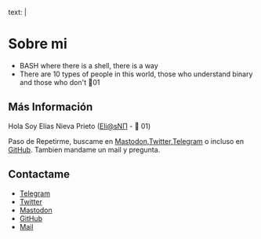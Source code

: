 text: |
 

 # Sobre mi
 
 + BASH where there is a shell, there is a way
 + There are 10 types of people in this world, those who understand binary and those who don't 🐧01

 ## Más Información

 Hola Soy Elías Nieva Prieto ([Eli@sNП](https://github.com/EliasNP) - 🐧 01)
 
 Paso de Repetirme, buscame en [Mastodon](https://mastodon.social/@EliasNieva),[Twitter](https://twitter.com/EliasNieva),[Telegram](http://t.me/EliasNieva) o incluso en [GitHub](https://github.com/EliasNP).
 Tambien mandame un mail y pregunta.

 ## Contactame

 - [Telegram](http://t.me/EliasNieva)
 - [Twitter](https://twitter.com/EliasNieva)
 - [Mastodon](https://mastodon.social/@EliasNieva)
 - [GitHub](https://github.com/EliasNP)
 - [Mail](mailto:eliasnieva@keemail.me)
